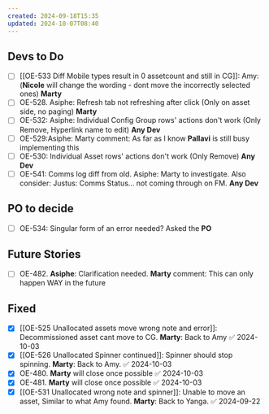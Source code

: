 ```yaml
---
created: 2024-09-18T15:35
updated: 2024-10-07T08:40
---
```


## Devs to Do

- [ ] [[OE-533 Diff Mobile types result in 0 assetcount and still in CG]]: Amy:  (**Nicole** will change the wording - dont move the incorrectly selected ones) **Marty**
- [ ] OE-528. Asiphe: Refresh tab not refreshing after click (Only on asset side, no paging) **Marty**
- [ ] OE-532: Asiphe: Individual Config Group rows' actions don't work (Only Remove, Hyperlink name to edit) **Any Dev**
- [ ] OE-529:Asiphe: Marty comment: As far as I know **Pallavi** is still busy implementing this
- [ ] OE-530: Individual Asset rows' actions don't work (Only Remove) **Any Dev**
- [ ] OE-541: Comms log diff from old. Asiphe: Marty to investigate. Also consider: Justus: Comms Status... not coming through on FM. **Any Dev**

## PO to decide

- [ ] OE-534: Singular form of an error needed? Asked the **PO**

## Future Stories

- [ ] OE-482. **Asiphe**: Clarification needed. **Marty** comment: This can only happen WAY in the future

## Fixed

- [x] [[OE-525 Unallocated assets move wrong note and error]]: Decommissioned asset cant move to CG. **Marty**: Back to Amy ✅ 2024-10-03
- [x] [[OE-526 Unallocated Spinner continued]]: Spinner should stop spinning. **Marty**: Back to Amy. ✅ 2024-10-03
- [x] OE-480. **Marty** will close once possible ✅ 2024-10-03
- [x] OE-481. **Marty** will close once possible ✅ 2024-10-03
- [x] [[OE-531 Unallocated wrong note and spinner]]: Unable to move an asset, Similar to what Amy found. **Marty**: Back to Yanga. ✅ 2024-09-22
